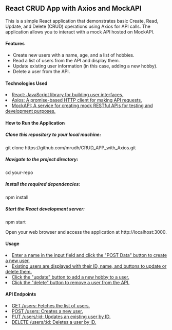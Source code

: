 <h2>React CRUD App with Axios and MockAPI</h2>
This is a simple React application that demonstrates basic Create, Read, Update, and Delete (CRUD) operations using Axios for API calls. The application allows you to interact with a mock API hosted on MockAPI.

<h4>Features</h4>
<ul>
<li>Create new users with a name, age, and a list of hobbies.</li>
<li>Read a list of users from the API and display them.</li>
<li>Update existing user information (in this case, adding a new hobby).</li>
<li>Delete a user from the API.</li>
</ul>

<h4>Technologies Used</h4>
<u>
  <li>React: JavaScript library for building user interfaces.</li>
  <li>Axios: A promise-based HTTP client for making API requests.</li>
  <li>MockAPI: A service for creating mock RESTful APIs for testing and development purposes.</li>
</u>

<h4>How to Run the Application</h4>
<h5>Clone this repository to your local machine:</h5>
git clone https://github.com/mrudh/CRUD_APP_with_Axios.git

<h5>Navigate to the project directory:</h5>
cd your-repo

<h5>Install the required dependencies:</h5>
npm install

<h5>Start the React development server:</h5>
npm start

Open your web browser and access the application at http://localhost:3000.

<h4>Usage</h4>
<u>
  <li>Enter a name in the input field and click the "POST Data" button to create a new user.</li>
  <li>Existing users are displayed with their ID, name, and buttons to update or delete them.</li>
  <li>Click the "update" button to add a new hobby to a user.</li>
  <li>Click the "delete" button to remove a user from the API.</li>
</u>

<h4>API Endpoints</h4>
<u>
  <li>GET /users: Fetches the list of users.</li>
  <li>POST /users: Creates a new user.</li>
  <li>PUT /users/:id: Updates an existing user by ID.</li>
  <li>DELETE /users/:id: Deletes a user by ID.</li>
</u>
